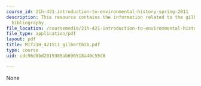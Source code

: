 ```yaml
---
course_id: 21h-421-introduction-to-environmental-history-spring-2011
description: This resource contains the information related to the gilbert annotated
  bibliography.
file_location: /coursemedia/21h-421-introduction-to-environmental-history-spring-2011/cdc96d0bd2019385ab696518a40c55d8_MIT21H_421S11_gilbertbib.pdf
file_type: application/pdf
layout: pdf
title: MIT21H_421S11_gilbertbib.pdf
type: course
uid: cdc96d0bd2019385ab696518a40c55d8

---
```

None